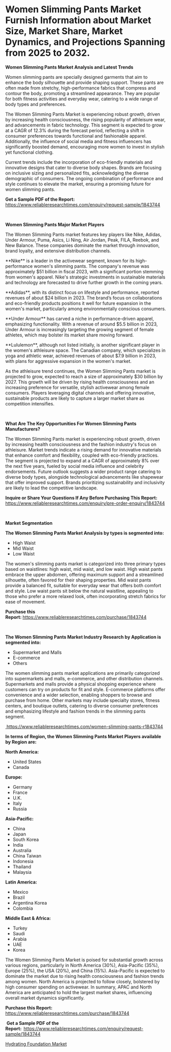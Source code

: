 <p><h1>Women Slimming Pants Market Furnish Information about Market Size, Market Share, Market Dynamics, and Projections Spanning from 2025 to 2032.</h1></p><p><strong>Women Slimming Pants Market Analysis and Latest Trends</strong></p>
<p><p>Women slimming pants are specially designed garments that aim to enhance the body silhouette and provide shaping support. These pants are often made from stretchy, high-performance fabrics that compress and contour the body, promoting a streamlined appearance. They are popular for both fitness activities and everyday wear, catering to a wide range of body types and preferences.</p><p>The Women Slimming Pants Market is experiencing robust growth, driven by increasing health consciousness, the rising popularity of athleisure wear, and advancements in fabric technology. This segment is expected to grow at a CAGR of 12.3% during the forecast period, reflecting a shift in consumer preferences towards functional and fashionable apparel. Additionally, the influence of social media and fitness influencers has significantly boosted demand, encouraging more women to invest in stylish yet functional clothing.</p><p>Current trends include the incorporation of eco-friendly materials and innovative designs that cater to diverse body shapes. Brands are focusing on inclusive sizing and personalized fits, acknowledging the diverse demographic of consumers. The ongoing combination of performance and style continues to elevate the market, ensuring a promising future for women slimming pants.</p></p>
<p><strong>Get a Sample PDF of the Report:&nbsp;</strong> <a href="https://www.reliableresearchtimes.com/enquiry/request-sample/1843744?utm_campaign=2204&utm_medium=2&utm_source=Github&utm_content=ia&utm_term=06022025&utm_id=women-slimming-pants">https://www.reliableresearchtimes.com/enquiry/request-sample/1843744</a></p>
<p>&nbsp;</p>
<p><strong>Women Slimming Pants Major Market Players</strong></p>
<p><p>The Women Slimming Pants market features key players like Nike, Adidas, Under Armour, Puma, Asics, Li Ning, Air Jordan, Peak, FILA, Reebok, and New Balance. These companies dominate the market through innovation, brand loyalty, and extensive distribution channels.</p><p>**Nike** is a leader in the activewear segment, known for its high-performance women's slimming pants. The company's revenue was approximately $51 billion in fiscal 2023, with a significant portion stemming from women's apparel. Nike's strategic investments in sustainable materials and technology are forecasted to drive further growth in the coming years.</p><p>**Adidas**, with its distinct focus on lifestyle and performance, reported revenues of about $24 billion in 2023. The brand’s focus on collaborations and eco-friendly products positions it well for future expansion in the women's market, particularly among environmentally conscious consumers.</p><p>**Under Armour** has carved a niche in performance-driven apparel, emphasizing functionality. With a revenue of around $5.5 billion in 2023, Under Armour is increasingly targeting the growing segment of female athletes, which may bolster its market share moving forward.</p><p>**Lululemon**, although not listed initially, is another significant player in the women's athleisure space. The Canadian company, which specializes in yoga and athletic wear, achieved revenues of about $7.9 billion in 2023, with plans for aggressive expansion in the women's market.</p><p>As the athleisure trend continues, the Women Slimming Pants market is projected to grow, expected to reach a size of approximately $30 billion by 2027. This growth will be driven by rising health consciousness and an increasing preference for versatile, stylish activewear among female consumers. Players leveraging digital channels and offering innovative, sustainable products are likely to capture a larger market share as competition intensifies.</p></p>
<p>&nbsp;</p>
<p><strong>What Are The Key Opportunities For Women Slimming Pants Manufacturers?</strong></p>
<p><p>The Women Slimming Pants market is experiencing robust growth, driven by increasing health consciousness and the fashion industry's focus on athleisure. Market trends indicate a rising demand for innovative materials that enhance comfort and flexibility, coupled with eco-friendly practices. The segment is projected to expand at a CAGR of approximately 8% over the next five years, fueled by social media influence and celebrity endorsements. Future outlook suggests a wider product range catering to diverse body types, alongside technological advancements like shapewear that offer improved support. Brands prioritizing sustainability and inclusivity are likely to lead the competitive landscape.</p></p>
<p><strong>Inquire or Share Your Questions If Any Before Purchasing This Report:</strong> <a href="https://www.reliableresearchtimes.com/enquiry/pre-order-enquiry/1843744?utm_campaign=2204&utm_medium=2&utm_source=Github&utm_content=ia&utm_term=06022025&utm_id=women-slimming-pants">https://www.reliableresearchtimes.com/enquiry/pre-order-enquiry/1843744</a></p>
<p>&nbsp;</p>
<p><strong>Market Segmentation</strong></p>
<p><strong>The Women Slimming Pants Market Analysis by types is segmented into:</strong></p>
<p><ul><li>High Waist</li><li>Mid Waist</li><li>Low Waist</li></ul></p>
<p><p>The women's slimming pants market is categorized into three primary types based on waistlines: high waist, mid waist, and low waist. High waist pants embrace the upper abdomen, offering maximum support and a streamlined silhouette, often favored for their shaping properties. Mid waist pants provide a balanced fit, suitable for everyday wear that offers both comfort and style. Low waist pants sit below the natural waistline, appealing to those who prefer a more relaxed look, often incorporating stretch fabrics for ease of movement.</p></p>
<p><strong>Purchase this Report:&nbsp;</strong><a href="https://www.reliableresearchtimes.com/purchase/1843744?utm_campaign=2204&utm_medium=2&utm_source=Github&utm_content=ia&utm_term=06022025&utm_id=women-slimming-pants">https://www.reliableresearchtimes.com/purchase/1843744</a></p>
<p>&nbsp;</p>
<p><strong>The Women Slimming Pants Market Industry Research by Application is segmented into:</strong></p>
<p><ul><li>Supermarket and Malls</li><li>E-commerce</li><li>Others</li></ul></p>
<p><p>The women slimming pants market applications are primarily categorized into supermarkets and malls, e-commerce, and other distribution channels. Supermarkets and malls provide a physical shopping experience where customers can try on products for fit and style. E-commerce platforms offer convenience and a wider selection, enabling shoppers to browse and purchase from home. Other markets may include specialty stores, fitness centers, and boutique outlets, catering to diverse consumer preferences and emphasizing lifestyle and fashion trends in the slimming pants segment.</p></p>
<p><a href="https://www.reliableresearchtimes.com/women-slimming-pants-r1843744?utm_campaign=2204&utm_medium=2&utm_source=Github&utm_content=ia&utm_term=06022025&utm_id=women-slimming-pants">&nbsp;https://www.reliableresearchtimes.com/women-slimming-pants-r1843744</a></p>
<p><strong>In terms of Region, the Women Slimming Pants Market Players available by Region are:</strong></p>
<p>
    <p> <strong> North America: </strong>
        <ul>
            <li>United States</li>
            <li>Canada</li>
        </ul>
        </p> 
    <p> <strong> Europe: </strong>
        <ul>
            <li>Germany</li>
            <li>France</li>
            <li>U.K.</li>
            <li>Italy</li>
            <li>Russia</li>
        </ul>
        </p> 
    <p> <strong> Asia-Pacific: </strong>
        <ul>
            <li>China</li>
            <li>Japan</li>
            <li>South Korea</li>
            <li>India</li>
            <li>Australia</li>
            <li>China Taiwan</li>
            <li>Indonesia</li>
            <li>Thailand</li>
            <li>Malaysia</li>
        </ul>
        </p> 
    <p> <strong> Latin America: </strong>
        <ul>
            <li>Mexico</li>
            <li>Brazil</li>
            <li>Argentina Korea</li>
            <li>Colombia</li>
        </ul>
        </p> 
    <p> <strong> Middle East & Africa: </strong>
        <ul>
            <li>Turkey</li>
            <li>Saudi</li>
            <li>Arabia</li>
            <li>UAE</li>
            <li>Korea</li>
        </ul>
    </p>
    </p>
<p><p>The Women Slimming Pants Market is poised for substantial growth across various regions, particularly in North America (30%), Asia-Pacific (35%), Europe (25%), the USA (20%), and China (15%). Asia-Pacific is expected to dominate the market due to rising health consciousness and fashion trends among women. North America is projected to follow closely, bolstered by high consumer spending on activewear. In summary, APAC and North America are anticipated to hold the largest market shares, influencing overall market dynamics significantly.</p></p>
<p><strong>Purchase this Report: </strong><a href="https://www.reliableresearchtimes.com/purchase/1843744?utm_campaign=2204&utm_medium=2&utm_source=Github&utm_content=ia&utm_term=06022025&utm_id=women-slimming-pants">https://www.reliableresearchtimes.com/purchase/1843744</a></p>
<p>&nbsp;<strong>Get a Sample PDF of the Report:&nbsp;&nbsp;</strong><a href="https://www.reliableresearchtimes.com/enquiry/request-sample/1843744?utm_campaign=2204&utm_medium=2&utm_source=Github&utm_content=ia&utm_term=06022025&utm_id=women-slimming-pants">https://www.reliableresearchtimes.com/enquiry/request-sample/1843744</a></p>
<p><strong></strong></p>
<p><p><a href="https://github.com/tambraunrue691969/Market-Research-Report-List-1/blob/main/hydrating-foundation-market.md?utm_campaign=2204&utm_medium=2&utm_source=Github&utm_content=ia&utm_term=06022025&utm_id=women-slimming-pants">Hydrating Foundation Market</a></p></p>